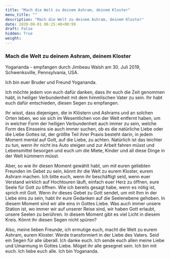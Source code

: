 ```yaml
---
title: "Mach die Welt zu deinem Ashram, deinem Kloster"
menu_title: ""
description: "Mach die Welt zu deinem Ashram, deinem Kloster"
date: 2020-08-01 06:25:48+00:99
draft: False
hidden: True
weight:
---
```

### Mach die Welt zu deinem Ashram, deinem Kloster

Yogananda - empfangen durch Jimbeau Walsh am 30. Juli 2019, Schwenksville, Pennsylvania, USA.

Ich bin euer Bruder und Freund Yogananda.

Ich möchte jedem von euch dafür danken, dass ihr euch die Zeit genommen habt, in heiliger Verbundenheit mit dem himmlischen Vater zu sein. Ihr habt euch dafür entschieden, diesen Segen zu empfangen.

Ihr wisst, dass diejenigen, die in Klöstern und Ashrams und an solchen Orten leben, wo sie sich im Wesentlichen von der Welt entfernt haben, um in welcher Form der heiligen Verbundenheit auch immer zu sein, welche Form des Einsseins sie auch immer suchen, ob es die natürliche Liebe oder die Liebe Gottes ist, der größte Teil ihrer Praxis besteht darin, in jedem Moment mental auf Gott, auf die Liebe, zu achten. Natürlich ist das leichter zu tun, wenn ihr nicht ins Auto steigen und zur Arbeit fahren müsst und Lebensmittel besorgen und euch um die Miete, Kinder und all diese Dinge in der Welt kümmern müsst.

Aber, so wie ihr diesen Moment gewählt habt, um mit euren geliebten Freunden im Gebet zu sein, könnt ihr die Welt zu eurem Kloster, eurem Ashram machen. Ich bitte euch, wenn ihr beschäftigt seid, wenn euer Verstand wirklich auf Hochtouren läuft, einfach euer Herz zu öffnen, eure Seele für Gott zu öffnen. Wie ich bereits gesagt habe, wenn es nötig ist, sprich mit Gott. Wenn ihr dieses Gebet zu Gott sendet, um mit Ihm in der Liebe eins zu sein, habt ihr eure Gedanken auf die Seelenebene gehoben. In diesem Moment sind wir alle eins in Gottes Liebe. Was auch immer unsere Station ist, wo immer wir auf unserer Reise sind, wir haben Gott erlaubt, unsere Seelen zu berühren. In diesem Moment gibt es viel Licht in diesem Kreis. Könnt ihr diesen Segen nicht spüren?

Also, meine lieben Freunde, ich ermutige euch, macht die Welt zu eurem Ashram, eurem Kloster. Werde transformiert in der Liebe des Vaters. Seid ein Segen für alle überall. Ich danke euch. Ich sende euch allen meine Liebe und Umarmung in Gottes Liebe. Möget ihr alle gesegnet sein. Ich bin mit euch. Ich liebe euch alle. Ich bin Yogananda.
